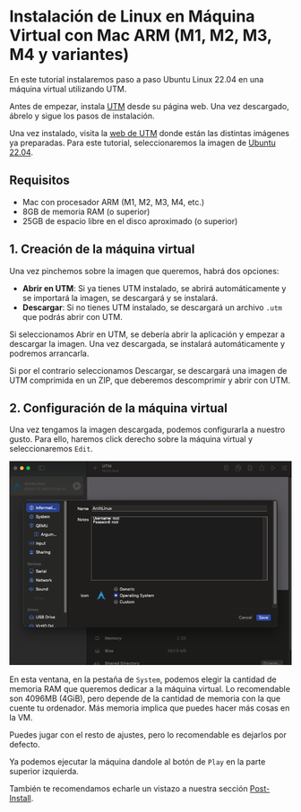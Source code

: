 # Instalación de Linux en Máquina Virtual con Mac ARM (M1, M2, M3, M4 y variantes)


En este tutorial instalaremos paso a paso Ubuntu Linux 22.04 en una máquina virtual utilizando UTM.

Antes de empezar, instala [UTM](https://mac.getutm.app/) desde su página web. Una vez descargado, ábrelo y sigue los pasos de instalación.

Una vez instalado, visita la [web de UTM](https://mac.getutm.app/gallery/) donde están las distintas imágenes ya preparadas. Para este tutorial, seleccionaremos la imagen de [Ubuntu 22.04](https://mac.getutm.app/gallery/ubuntu-20-04).

## Requisitos
- Mac con procesador ARM (M1, M2, M3, M4, etc.)
- 8GB de memoria RAM (o superior)
- 25GB de espacio libre en el disco aproximado (o superior)

## 1. Creación de la máquina virtual
Una vez pinchemos sobre la imagen que queremos, habrá dos opciones:
- **Abrir en UTM**: Si ya tienes UTM instalado, se abrirá automáticamente y se importará la imagen, se descargará y se instalará.
- **Descargar**: Si no tienes UTM instalado, se descargará un archivo `.utm` que podrás abrir con UTM.

Si seleccionamos Abrir en UTM, se debería abrir la aplicación y empezar a descargar la imagen. Una vez descargada, se instalará automáticamente y podremos arrancarla.

Si por el contrario seleccionamos Descargar, se descargará una imagen de UTM comprimida en un ZIP, que deberemos descomprimir y abrir con UTM.

## 2. Configuración de la máquina virtual

Una vez tengamos la imagen descargada, podemos configurarla a nuestro gusto. Para ello, haremos click derecho sobre la máquina virtual y seleccionaremos `Edit`. 

![Paso 1](img/mac-vm-install/utm_1.png)

En esta ventana, en la pestaña de `System`, podemos elegir la cantidad de memoria RAM que queremos dedicar a la máquina virtual. Lo recomendable son 4096MB (4GiB), pero depende de la cantidad de memoria con la que cuente tu ordenador. Más memoria implica que puedes hacer más cosas en la VM.

Puedes jugar con el resto de ajustes, pero lo recomendable es dejarlos por defecto.

Ya podemos ejecutar la máquina dandole al botón de `Play` en la parte superior izquierda.

También te recomendamos echarle un vistazo a nuestra sección [Post-Install](post-install.md).
